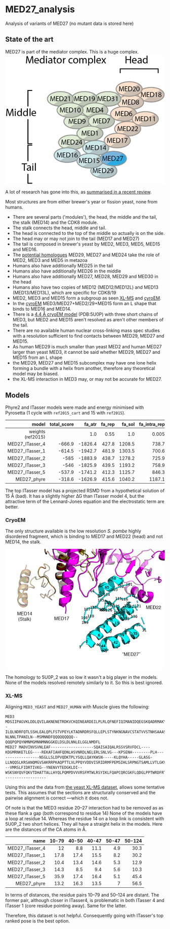 # MED27_analysis
Analysis of variants of MED27 (no mutant data is stored here)

## State of the art

MED27 is part of the mediator complex. This is a huge complex.
![complex](complex.png)

A lot of research has gone into this, as [summarised in a recent review](https://www.ncbi.nlm.nih.gov/pmc/articles/PMC6393861/).

Most structures are from either brewer's year or fission yeast, none from humans.

* There are several parts ('modules'), the head, the middle and the tail, the stalk (MED14) and the CDK8 module.
* The stalk connects the head, middle and tail.
* The head is connected to the top of the middle so actually is on the side.
* The head may or may not join to the tail (MED17 and MED27)
* The tail is composed in brewer's yeast by MED2, MED3, MED5, MED15 and MED16.
* The [potential homologues](https://academic.oup.com/nar/article/36/12/3993/1135622) MED29, MED27 and MED24 take the role of MED2, MED3 and MED5 in metazoa
* Humans also have additionally MED25 in the tail
* Humans also have additionally MED26 in the middle
* Humans also have additionally MED27, MED28, MED29 and MED30 in the head
* Humans also have two copies of MED12 (MED12/MED12L) and MED13 (MED13/MED13L), which are specific for CDK8/19
* MED2, MED3 and MED15 form a subgroup as seen [XL-MS](https://www.cell.com/cell/fulltext/S0092-8674(16)31147-3) and [cyroEM](https://www.cell.com/cell/fulltext/S0092-8674(14)00609-6).
* In the [cyroEM](https://www.cell.com/cell/fulltext/S0092-8674(14)00609-6) MED3/MED27+MED2/29+MED15 form an L shape that binds to MED16 and MED14.
* There is a [4.4 Å cryoEM model](https://www.nature.com/articles/nature21393) (PDB:5U0P) with three short chains of MED3, but MED2 and MED15 aren't resolved as aren't other members of the tail.
* There are no available human nuclear cross-linking mass spec studies with a resolution sufficient to find contacts between MED29, MED27 and MED15.
* As human MED29 is much smaller than yeast MED2 and human MED27 larger than yeast MED3, it cannot be said whether MED29, MED27 and MED15 from an L shape
* the MED29, MED27 and MED15 subcomplex may have one lone helix forming a bundle with a helix from another, therefore any theoretical model may be biased.
* the XL-MS interaction in MED3 may, or may not be accurate for MED27.

## Models

Phyre2 and ITasser models were made and energy minimised with Pyrosetta (1 cycle with `ref2015_cart` and 15 with `ref2015`).


| model           |   total_score |   fa_atr |   fa_rep |   fa_sol |   fa_intra_rep |   fa_elec |   fa_dun |   rama_prepro |   omega |
|----------------:|--------------:|---------:|---------:|---------:|---------------:|----------:|---------:|--------------:|--------:|
| weights (ref2015)         |              |     1.0  |  0.55  |  1.0  |  0.005  |  1.0  |  0.7  |  0.45  |  0.4   |
|  MED27_ITasser_4 |        -666.9 |  -1826.4 |    427.8 |   1208.5 |          738.7 |    -581.2 |    528.1 |         240.6 |    88.1 |
|  MED27_ITasser_1 |        -614.5 |  -1942.7 |    481.9 |   1303.5 |          700.6 |    -604.1 |    545.2 |         402   |   102.6 |
|  MED27_ITasser_2 |        -585   |  -1883.9 |    438.7 |   1278.2 |          725.9 |    -593.4 |    545.7 |         404.3 |   122.9 |
|  MED27_ITasser_3 |        -546   |  -1825.9 |    439.5 |   1193.2 |          758.9 |    -534.2 |    515.9 |         380.2 |   136.7 |
|  MED27_ITasser_5 |        -537.9 |  -1741.2 |    412.3 |   1125.7 |          846.3 |    -503.7 |    526.1 |         289   |   107.7 |
|  MED27_phyre     |        -318.6 |  -1626.9 |    415.6 |   1040.2 |         1187.1 |    -451.6 |    525.9 |         562.1 |    56.7 |


The top ITasser model has a projected RSMD from a hypothetical solution of 15 Å (bad).
It has a slightly higher ∆G than ITasser model 4, 
but the attractive term of the Lennard-Jones equation and the electrostatic term are better.

### CryoEM
The only structure available is the low resolution _S. pombe_ highly disordered fragment, which is binding to MED17 and MED22 (head)
and not MED14, the stalk.

![MED27_5U0P](MED27_5U0P.jpg)

The homology to 5U0P_2 was so low it wasn't a big player in the models. None of the models resolved remotely similarly to it.
So this is best ignored.

### XL-MS
Aligning `MED3_YEAST` and `MED27_HUMAN` with Muscle gives the following:

    MED3  MDSIIPAGVKLDDLQVILAKNENETRDKVCKQINEARDEILPLRLQFNEFIQIMANIDQEGSKQADRMAKYLHIRDK--ILQLNDRFQTLSSHLEALQPLFSTVPEYLKTADNRDRSFQLLEPLSTYNKNGNAVCSTATVVSTNHSAAASTPTTTATPHANPITHAHSLSNPNSTATMQHNPLAGKRGPKSGSTMGTPTVHNSTAAAPIAAPKKPRKPRQTKKAKAQAQAQAQAQAQVYAQQSTVQTPITASMAAALPNPTPSMINSVSPTNVMGTPLTNMMSPMGNAYSMGAQNQGGQVSMSQFNGSGNGSNPNTNTNSNNTPLQSQL-NLNNLTPANILN--MSMNNDFQQQQQQQQQ--QQQPQPQYNMNMGMNNMNNGGKELDSLDLNNLELGGLNMDFL
    MED27 MADVINVSVNLEAF-------------------SQAISAIQALRSSVSRVFDCL----KDGMRNKETLEG----REKAFIAHFQDNLHSVNRDLNELERLSNLVG---KPSENH--------PLH------------------NSGLLSLDPVQDKTPLYSQLLQAYKWSN-----KLQYHA-----GLASG-LLNQQSLKRSANQMGVSAKRRPKAQPTTLVLPPQYVDDVISRIDRMFPEMSIHLSRPNGTSAMLLVTLGKVLKVIV---VMRSLFIDRTIVKG--YNENVYTEDGKLDI--WSKSNYQVFQKVTDHATTALLHYQLPQMPDVVVRSFMTWLRSYIKLFQAPCQRCGKFLQDGLPPTWRDFRTLEAFHDTCRQ-------------------

Using this and the data from [the yeast XL-MS dataset](https://www.cell.com/cell/fulltext/S0092-8674(16)31147-3),
allows some tentative tests. This assumes that the sections are structurally conserved and the pairwise alignment is correct
—which it does not.

Of note is that the MED3 residue 20–27 interaction had to be removed as as these flank a gap (both correspond to residue 14)
None of the models have a loop at residue 14. Whereas the residue 14 on a loop link is consistent with 5U0P_2 two short helices.
They all have a straight helix in the models.
Here are the distances of the CA atoms in Å.


| name                        |   10-79 |   40-50 |   40-47 |   50-47 |   50-124 |
|-----------------------------:|--------:|--------:|--------:|--------:|---------:|
|  MED27_ITasser_4 |    12   |     8.8 |    11.1 |     4.9 |     30.3 |
|  MED27_ITasser_1 |    17.8 |    17.4 |    15.5 |     8.2 |     30.2 |
|  MED27_ITasser_2 |    10.4 |    13.4 |    14.6 |     5.3 |     12.9 |
|  MED27_ITasser_3 |    14.3 |     8.5 |     9.4 |     5.6 |     10.3 |
|  MED27_ITasser_5 |    35.9 |    17.4 |    16.4 |     5.1 |     45.4 |
|  MED27_phyre    |    13.2 |    16.3 |    13.5 |     7   |     56.5 |

In terms of distances, the residue pairs 10–79 and 50–124 are distant.
The former pair, although closer in ITasser4, is problematic in both ITasser 4 and ITasser 1 (core residue pointing away).
Same for the latter.

Therefore, this dataset is not helpful. Consequently going with ITasser's top ranked pose is the best option.

